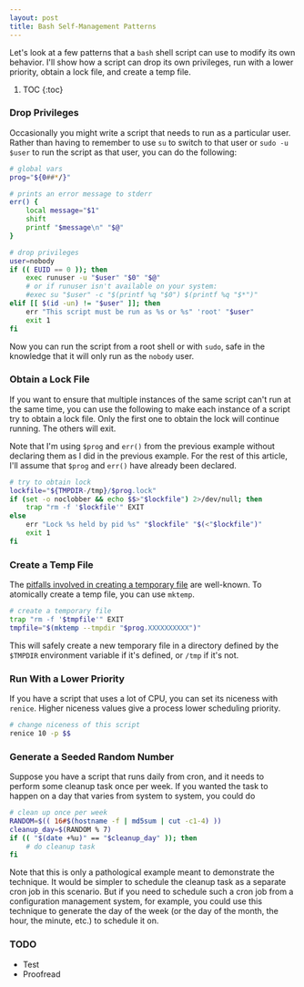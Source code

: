 ```yaml
---
layout: post
title: Bash Self-Management Patterns
---
```


Let's look at a few patterns that a `bash` shell script can use to modify its own behavior.
I'll show how a script can drop its own privileges, run with a lower priority,
obtain a lock file, and create a temp file.

1. TOC
{:toc}

### Drop Privileges

Occasionally you might write a script that needs to run as a particular user.
Rather than having to remember to use `su` to switch to that user or `sudo -u $user` to run the script as that user,
you can do the following:

```bash
# global vars
prog="${0##*/}"

# prints an error message to stderr
err() {
	local message="$1"
	shift
	printf "$message\n" "$@"
}

# drop privileges
user=nobody
if (( EUID == 0 )); then
	exec runuser -u "$user" "$0" "$@"
	# or if runuser isn't available on your system:
	#exec su "$user" -c "$(printf %q "$0") $(printf %q "$*")"
elif [[ $(id -un) != "$user" ]]; then
	err "This script must be run as %s or %s" 'root' "$user"
	exit 1
fi
```

Now you can run the script from a root shell or with `sudo`,
safe in the knowledge that it will only run as the `nobody` user.

### Obtain a Lock File

If you want to ensure that multiple instances of the same script can't run at the same time,
you can use the following to make each instance of a script try to obtain a lock file.
Only the first one to obtain the lock will continue running.
The others will exit.

Note that I'm using `$prog` and `err()` from the previous example without declaring them as I did in the previous example.
For the rest of this article, I'll assume that `$prog` and `err()` have already been declared.

```bash
# try to obtain lock
lockfile="${TMPDIR-/tmp}/$prog.lock"
if (set -o noclobber && echo $$>"$lockfile") 2>/dev/null; then
	trap "rm -f '$lockfile'" EXIT
else
	err "Lock %s held by pid %s" "$lockfile" "$(<"$lockfile")"
	exit 1
fi
```

### Create a Temp File

The [pitfalls involved in creating a temporary file](https://www.owasp.org/index.php/Insecure_Temporary_File) are well-known.
To atomically create a temp file, you can use `mktemp`.

```bash
# create a temporary file
trap "rm -f '$tmpfile'" EXIT
tmpfile="$(mktemp --tmpdir "$prog.XXXXXXXXXX")"
```

This will safely create a new temporary file in a directory defined by the `$TMPDIR` environment variable if it's defined,
or `/tmp` if it's not.

### Run With a Lower Priority

If you have a script that uses a lot of CPU,
you can set its niceness with `renice`.
Higher niceness values give a process lower scheduling priority.

```bash
# change niceness of this script
renice 10 -p $$
```

### Generate a Seeded Random Number

Suppose you have a script that runs daily from cron,
and it needs to perform some cleanup task once per week.
If you wanted the task to happen on a day that varies from system to system, you could do

```bash
# clean up once per week
RANDOM=$(( 16#$(hostname -f | md5sum | cut -c1-4) ))
cleanup_day=$(RANDOM % 7)
if (( "$(date +%u)" == "$cleanup_day" )); then
	# do cleanup task
fi
```

Note that this is only a pathological example meant to demonstrate the technique.
It would be simpler to schedule the cleanup task as a separate cron job in this scenario.
But if you need to schedule such a cron job from a configuration management system, for example,
you could use this technique to generate the day of the week
(or the day of the month, the hour, the minute, etc.) to schedule it on.

### TODO

* Test
* Proofread

